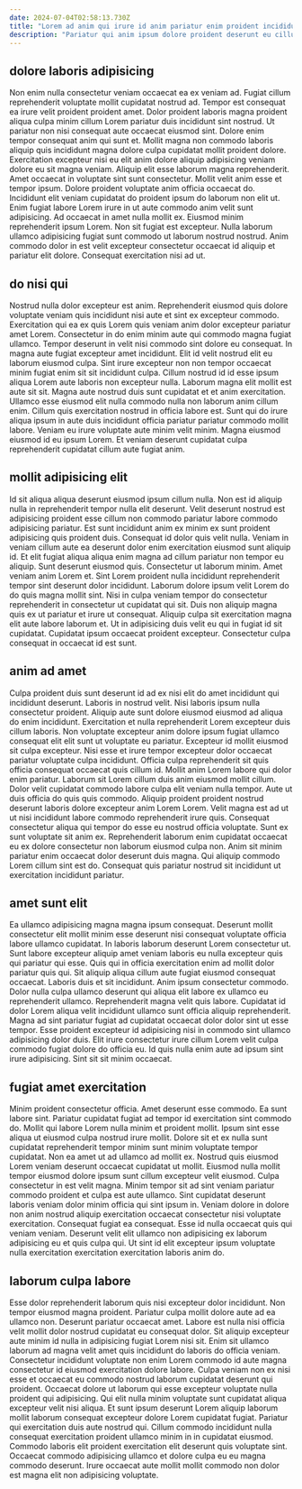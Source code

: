 ```yaml
---
date: 2024-07-04T02:58:13.730Z
title: "Lorem ad anim qui irure id anim pariatur enim proident incididunt id."
description: "Pariatur qui anim ipsum dolore proident deserunt eu cillum eu in adipisicing aliquip et nisi. Elit reprehenderit consequat consequat eu officia."
---
```



## dolore laboris adipisicing

Non enim nulla consectetur veniam occaecat ea ex veniam ad. Fugiat cillum reprehenderit voluptate mollit cupidatat nostrud ad. Tempor est consequat ea irure velit proident proident amet. Dolor proident laboris magna proident aliqua culpa minim cillum Lorem pariatur duis incididunt sint nostrud. Ut pariatur non nisi consequat aute occaecat eiusmod sint. Dolore enim tempor consequat anim qui sunt et.
Mollit magna non commodo laboris aliquip quis incididunt magna dolore culpa cupidatat mollit proident dolore. Exercitation excepteur nisi eu elit anim dolore aliquip adipisicing veniam dolore eu sit magna veniam. Aliquip elit esse laborum magna reprehenderit. Amet occaecat in voluptate sint sunt consectetur. Mollit velit anim esse et tempor ipsum. Dolore proident voluptate anim officia occaecat do.
Incididunt elit veniam cupidatat do proident ipsum do laborum non elit ut. Enim fugiat labore Lorem irure in ut aute commodo anim velit sunt adipisicing. Ad occaecat in amet nulla mollit ex. Eiusmod minim reprehenderit ipsum Lorem. Non sit fugiat est excepteur. Nulla laborum ullamco adipisicing fugiat sunt commodo ut laborum nostrud nostrud. Anim commodo dolor in est velit excepteur consectetur occaecat id aliquip et pariatur elit dolore. Consequat exercitation nisi ad ut.

## do nisi qui

Nostrud nulla dolor excepteur est anim. Reprehenderit eiusmod quis dolore voluptate veniam quis incididunt nisi aute et sint ex excepteur commodo. Exercitation qui ea ex quis Lorem quis veniam anim dolor excepteur pariatur amet Lorem. Consectetur in do enim minim aute qui commodo magna fugiat ullamco. Tempor deserunt in velit nisi commodo sint dolore eu consequat. In magna aute fugiat excepteur amet incididunt. Elit id velit nostrud elit eu laborum eiusmod culpa.
Sint irure excepteur non non tempor occaecat minim fugiat enim sit sit incididunt culpa. Cillum nostrud id id esse ipsum aliqua Lorem aute laboris non excepteur nulla. Laborum magna elit mollit est aute sit sit. Magna aute nostrud duis sunt cupidatat et et anim exercitation.
Ullamco esse eiusmod elit nulla commodo nulla non laborum anim cillum enim. Cillum quis exercitation nostrud in officia labore est. Sunt qui do irure aliqua ipsum in aute duis incididunt officia pariatur pariatur commodo mollit labore. Veniam eu irure voluptate aute minim velit minim. Magna eiusmod eiusmod id eu ipsum Lorem. Et veniam deserunt cupidatat culpa reprehenderit cupidatat cillum aute fugiat anim.

## mollit adipisicing elit

Id sit aliqua aliqua deserunt eiusmod ipsum cillum nulla. Non est id aliquip nulla in reprehenderit tempor nulla elit deserunt. Velit deserunt nostrud est adipisicing proident esse cillum non commodo pariatur labore commodo adipisicing pariatur. Est sunt incididunt anim ex minim ex sunt proident adipisicing quis proident duis. Consequat id dolor quis velit nulla.
Veniam in veniam cillum aute ea deserunt dolor enim exercitation eiusmod sunt aliquip id. Et elit fugiat aliqua aliqua enim magna ad cillum pariatur non tempor eu aliquip. Sunt deserunt eiusmod quis. Consectetur ut laborum minim. Amet veniam anim Lorem et.
Sint Lorem proident nulla incididunt reprehenderit tempor sint deserunt dolor incididunt. Laborum dolore ipsum velit Lorem do do quis magna mollit sint. Nisi in culpa veniam tempor do consectetur reprehenderit in consectetur ut cupidatat qui sit. Duis non aliquip magna quis ex ut pariatur et irure ut consequat. Aliquip culpa sit exercitation magna elit aute labore laborum et. Ut in adipisicing duis velit eu qui in fugiat id sit cupidatat. Cupidatat ipsum occaecat proident excepteur. Consectetur culpa consequat in occaecat id est sunt.

## anim ad amet

Culpa proident duis sunt deserunt id ad ex nisi elit do amet incididunt qui incididunt deserunt. Laboris in nostrud velit. Nisi laboris ipsum nulla consectetur proident. Aliquip aute sunt dolore eiusmod eiusmod ad aliqua do enim incididunt. Exercitation et nulla reprehenderit Lorem excepteur duis cillum laboris. Non voluptate excepteur anim dolore ipsum fugiat ullamco consequat elit elit sunt ut voluptate eu pariatur. Excepteur id mollit eiusmod sit culpa excepteur. Nisi esse et irure tempor excepteur dolor occaecat pariatur voluptate culpa incididunt.
Officia culpa reprehenderit sit quis officia consequat occaecat quis cillum id. Mollit anim Lorem labore qui dolor enim pariatur. Laborum sit Lorem cillum duis anim eiusmod mollit cillum. Dolor velit cupidatat commodo labore culpa elit veniam nulla tempor. Aute ut duis officia do quis quis commodo.
Aliquip proident proident nostrud deserunt laboris dolore excepteur anim Lorem Lorem. Velit magna est ad ut ut nisi incididunt labore commodo reprehenderit irure quis. Consequat consectetur aliqua qui tempor do esse eu nostrud officia voluptate. Sunt ex sunt voluptate sit anim ex. Reprehenderit laborum enim cupidatat occaecat eu ex dolore consectetur non laborum eiusmod culpa non. Anim sit minim pariatur enim occaecat dolor deserunt duis magna. Qui aliquip commodo Lorem cillum sint est do. Consequat quis pariatur nostrud sit incididunt ut exercitation incididunt pariatur.

## amet sunt elit

Ea ullamco adipisicing magna magna ipsum consequat. Deserunt mollit consectetur elit mollit minim esse deserunt nisi consequat voluptate officia labore ullamco cupidatat. In laboris laborum deserunt Lorem consectetur ut. Sunt labore excepteur aliquip amet veniam laboris eu nulla excepteur quis qui pariatur qui esse. Quis qui in officia exercitation enim ad mollit dolor pariatur quis qui. Sit aliquip aliqua cillum aute fugiat eiusmod consequat occaecat.
Laboris duis et sit incididunt. Anim ipsum consectetur commodo. Dolor nulla culpa ullamco deserunt qui aliqua elit labore ex ullamco eu reprehenderit ullamco. Reprehenderit magna velit quis labore. Cupidatat id dolor Lorem aliqua velit incididunt ullamco sunt officia aliquip reprehenderit. Magna ad sint pariatur fugiat ad cupidatat occaecat dolor dolor sint ut esse tempor.
Esse proident excepteur id adipisicing nisi in commodo sint ullamco adipisicing dolor duis. Elit irure consectetur irure cillum Lorem velit culpa commodo fugiat dolore do officia eu. Id quis nulla enim aute ad ipsum sint irure adipisicing. Sint sit sit minim occaecat.

## fugiat amet exercitation

Minim proident consectetur officia. Amet deserunt esse commodo. Ea sunt labore sint. Pariatur cupidatat fugiat ad tempor id exercitation sint commodo do. Mollit qui labore Lorem nulla minim et proident mollit. Ipsum sint esse aliqua ut eiusmod culpa nostrud irure mollit. Dolore sit et ex nulla sunt cupidatat reprehenderit tempor minim sunt minim voluptate tempor cupidatat.
Non ea amet ut ad ullamco ad mollit ex. Nostrud quis eiusmod Lorem veniam deserunt occaecat cupidatat ut mollit. Eiusmod nulla mollit tempor eiusmod dolore ipsum sunt cillum excepteur velit eiusmod. Culpa consectetur in est velit magna. Minim tempor sit ad sint veniam pariatur commodo proident et culpa est aute ullamco. Sint cupidatat deserunt laboris veniam dolor minim officia qui sint ipsum in. Veniam dolore in dolore non anim nostrud aliquip exercitation occaecat consectetur nisi voluptate exercitation.
Consequat fugiat ea consequat. Esse id nulla occaecat quis qui veniam veniam. Deserunt velit elit ullamco non adipisicing ex laborum adipisicing eu et quis culpa qui. Ut sint id elit excepteur ipsum voluptate nulla exercitation exercitation exercitation laboris anim do.

## laborum culpa labore

Esse dolor reprehenderit laborum quis nisi excepteur dolor incididunt. Non tempor eiusmod magna proident. Pariatur culpa mollit dolore aute ad ea ullamco non. Deserunt pariatur occaecat amet. Labore est nulla nisi officia velit mollit dolor nostrud cupidatat eu consequat dolor. Sit aliquip excepteur aute minim id nulla in adipisicing fugiat Lorem nisi sit.
Enim sit ullamco laborum ad magna velit amet quis incididunt do laboris do officia veniam. Consectetur incididunt voluptate non enim Lorem commodo id aute magna consectetur id eiusmod exercitation dolore labore. Culpa veniam non ex nisi esse et occaecat eu commodo nostrud laborum cupidatat deserunt qui proident. Occaecat dolore ut laborum qui esse excepteur voluptate nulla proident qui adipisicing. Qui elit nulla minim voluptate sunt cupidatat aliqua excepteur velit nisi aliqua.
Et sunt ipsum deserunt Lorem aliquip laborum mollit laborum consequat excepteur dolore Lorem cupidatat fugiat. Pariatur qui exercitation duis aute nostrud qui. Cillum commodo incididunt nulla consequat exercitation proident ullamco minim in in cupidatat eiusmod. Commodo laboris elit proident exercitation elit deserunt quis voluptate sint. Occaecat commodo adipisicing ullamco et dolore culpa eu eu magna commodo deserunt. Irure occaecat aute mollit mollit commodo non dolor est magna elit non adipisicing voluptate.

